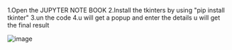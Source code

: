 1.Open the JUPYTER NOTE BOOK
2.Install the tkinters by using "pip install tkinter"
3.un the code 
4.u will get a popup and enter the details u will get the final result




![image](https://github.com/kinthalisaketh/Marksheet.Python/assets/103805011/cfabbf4e-cc45-49c0-9fb2-fbc421f83fe8)
